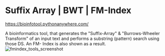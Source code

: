 # Suffix Array | BWT | FM-Index

https://bioinfotool.pythonanywhere.com/

A bioinformatics tool, that generates the "Suffix-Array" &amp; "Burrows-Wheeler Transform" of an input text and performs a substring (pattern) search using those DS. An FM- Index is also shown as a result.
![fmindex_tools_screenshot](https://github.com/kris96tian/fm_idx_suff_arr_bwt/assets/92834350/75faf936-8aa0-466a-ab5a-2ba5df10b5aa)
